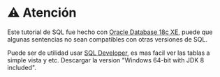 # ⚠ Atención

Este tutorial de SQL fue hecho con [Oracle Database 18c XE](https://www.oracle.com/database/technologies/xe18c-downloads.html),
puede que algunas sentencias no sean compatibles con otras versiones de SQL.

Puede ser de utilidad usar [SQL Developer](https://www.oracle.com/tools/downloads/sqldev-downloads.html), es mas facil ver las tablas a simple vista y etc. Descargar la version "Windows 64-bit with JDK 8 included".
